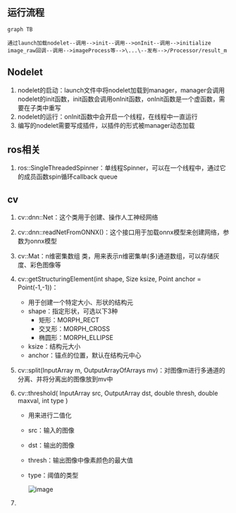 ## 运行流程

```mermaid
graph TB

通过launch加载nodelet--调用-->init--调用-->onInit--调用-->initialize
image_raw回调--调用-->imageProcess等-->\...\--发布-->/Processor/result_m
```



## Nodelet

1. nodelet的启动：launch文件中将nodelet加载到manager，manager会调用nodelet的init函数，init函数会调用onInit函数，onInit函数是一个虚函数，需要在子类中重写
2. nodelet的运行：onInit函数中会开启一个线程，在线程中一直运行
3. 编写的nodelet需要写成插件，以插件的形式被manager动态加载



## ros相关

1. ros::SingleThreadedSpinner：单线程Spinner，可以在一个线程中，通过它的成员函数spin循环callback queue

   

## cv

1. cv::dnn::Net：这个类用于创建、操作人工神经网络

2. cv::dnn::readNetFromONNX()：这个接口用于加载onnx模型来创建网络，参数为onnx模型

3. cv::Mat：n维密集数组 类，用来表示n维密集单(多)通道数组，可以存储灰度、彩色图像等

4. cv::getStructuringElement(int shape, Size ksize, Point anchor = Point(-1,-1))：

   - 用于创建一个特定大小、形状的结构元
   - shape：指定形状，可选以下3种
     - 矩形：MORPH_RECT
     - 交叉形：MORPH_CROSS
     - 椭圆形：MORPH_ELLIPSE
   - ksize：结构元大小
   - anchor：锚点的位置，默认在结构元中心

5. cv::split(InputArray m, OutputArrayOfArrays mv)：对图像m进行多通道的分离、并将分离出的图像放到mv中

6. cv::threshold( InputArray src, OutputArray dst, double thresh, double maxval, int type )

   - 用来进行二值化

   - src：输入的图像

   - dst：输出的图像

   - thresh：输出图像中像素颜色的最大值

   - type：阈值的类型

     ![image](https://img-blog.csdn.net/20170810122741046?watermark/2/text/aHR0cDovL2Jsb2cuY3Nkbi5uZXQvdTAxMjU2Njc1MQ==/font/5a6L5L2T/fontsize/400/fill/I0JBQkFCMA==/dissolve/70/gravity/Center)

7. 
